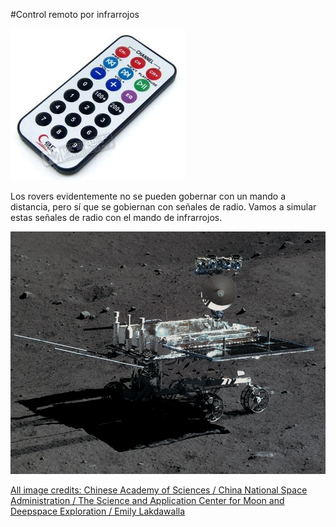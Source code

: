 #Control remoto por infrarrojos

![](/assets/IRcontrolremote.jpg)

Los rovers evidentemente no se pueden gobernar con un mando a distancia, pero sí que se gobiernan con señales de radio. Vamos a simular estas señales de radio con el mando de infrarrojos.

![](/assets/yutu2.gif)

[All image credits: Chinese Academy of Sciences / China National Space Administration / The Science and Application Center for Moon and Deepspace Exploration / Emily Lakdawalla](https://www.zmescience.com/space/china-rover-moon-02022016/)
